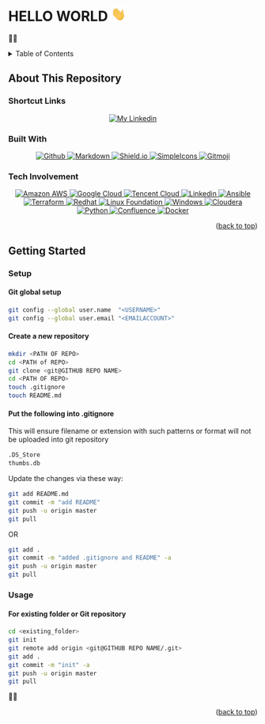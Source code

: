<div id="top"></div>

<!-- HELLO WORLD -->
# HELLO WORLD  <img src="zImg/wave.gif" width="30px">
🤟🏼

<!-- TABLE OF CONTENTS -->
<details>
  <summary>Table of Contents</summary>
  <ol>
    <li>
      <a href="#about-this-repository">About This Repository</a>
      <ul>
        <li><a href="#shorcut-links">Shortcut Links</a></li>
        <li><a href="#built-with">Built With</a></li>
        <li><a href="#tech-involvement">Tech Involvement</a></li>
      </ul>
    </li>
    <li>
      <a href="#getting-started">Getting Started</a>
      <ul>
        <li><a href="#setup">Setup</a></li>
        <li><a href="#usage">Usage</a></li>
      </ul>
    </li>
  </ol>
</details>

<!-- ABOUT THIS REPOSITORY -->
## About This Repository

<!-- PROJECT SHIELDS -->
<!--
*** I'm using markdown "reference style" links for readability.
*** Reference links are enclosed in brackets [ ] instead of parentheses ( ).
*** See the bottom of this document for the declaration of the reference variables
*** for contributors-url, forks-url, etc. This is an optional, concise syntax you may use.
*** https://www.markdownguide.org/basic-syntax/#reference-style-links

[![Contributors][contributors-shield]][contributors-url]
[![Forks][forks-shield]][forks-url]
[![Stargazers][stars-shield]][stars-url]
[![Issues][issues-shield]][issues-url]
[![MIT License][license-shield]][license-url]
[![LinkedIn][linkedin-shield]][linkedin-url]
-->
<!-- MARKDOWN LINKS & IMAGES -->
<!-- https://www.markdownguide.org/basic-syntax/#reference-style-links -->
<!--
[contributors-shield]: https://img.shields.io/?style=for-the-badge
[contributors-url]: https://XXXXX/cliffching/Best-README-Template/graphs/contributors
[forks-shield]: https://img.shields.io/github/forks/othneildrew/Best-README-Template.svg?style=for-the-badge
[forks-url]: https://XXXXX/cliffching/Best-README-Template/network/members
[stars-shield]: https://img.shields.io/github/stars/othneildrew/Best-README-Template.svg?style=for-the-badge
[stars-url]: https://XXXXX/cliffching/Best-README-Template/stargazers
[issues-shield]: https://img.shields.io/github/issues/othneildrew/Best-README-Template.svg?style=for-the-badge
[issues-url]: https://XXXXX/cliffching/cc-secret-labs#1
[license-shield]: https://img.shields.io/github/license/othneildrew/Best-README-Template.svg?style=for-the-badge
[license-url]: https://XXXXX/cliffching/Best-README-Template/blob/master/LICENSE.txt
-->

<!-- SHORTCUT LINKS -->
### Shortcut Links
<!-- PERSONAL INFORMATION -->
<p align="center">
  <a href="https://linkedin.com/sg/cliffching">
    <img alt="My Linkedin" src="https://img.shields.io/badge/-LinkedIn-black.svg?style=plastic&logo=linkedin&colorB=555">
  </a>
</p>

<!-- BUILT WITH -->
### Built With
<p align="center">
  <a href="https://github.com">
    <img alt="Github" src="https://img.shields.io/badge/-Github-black.svg?style=social&logo=github&colorB=555">
  </a>
  <a href="https://www.markdownguide.org">
    <img alt="Markdown" src="https://img.shields.io/badge/-Markdown-black.svg?style=social&logo=markdown&colorB=555">
  </a>
   <a href="https://shields.io">
    <img alt="Shield.io" src="https://img.shields.io/badge/-Shield.io-black.svg?style=social&logo=shieldsdotio&colorB=555">
  </a>
  <a href="https://simpleicons.org">
    <img alt="SimpleIcons" src="https://img.shields.io/badge/-SimpleIcons-black.svg?style=social&logo=simpleicons&colorB=555">
  </a>
  <a href="https://gitmoji.dev">
    <img alt="Gitmoji" src="https://img.shields.io/badge/%20😜%20😍-gitmoji-FFDD67.svg?style=social&colorB=555" >
  </a>
</p>

<!-- TECH INVOLVEMENT -->
### Tech Involvement
<p align="center">
  <a href="https://aws.amazon.com">
    <img alt="Amazon AWS" src="https://img.shields.io/badge/-AWS-black.svg?style=social&logo=amazonaws&colorB=555">
  </a>
  <a href="https://cloud.google.com/">
    <img alt="Google Cloud" src="https://img.shields.io/badge/-GoogleCLoud-black.svg?style=social&logo=googlecloud&colorB=555">
  </a>
  <a href="https://cloud.tencent.com">
    <img alt="Tencent Cloud" src="https://img.shields.io/badge/-TencentCloud-black.svg?style=social&logo=tencentqq&colorB=555">
  </a>
  <a href="https://linkedin.com.sg">
    <img alt="Linkedin" src="https://img.shields.io/badge/-LinkedIn-black.svg?style=social&logo=linkedin&colorB=555">
  </a> 
  <a href="https://www.ansible.com">
    <img alt="Ansible" src="https://img.shields.io/badge/-Ansible-black.svg?style=social&logo=ansible&colorB=555">
  </a>
  <a href="https://www.terraform.io">
    <img alt="Terraform" src="https://img.shields.io/badge/-Terraform-black.svg?style=social&logo=terraform&colorB=555">
  </a>
  <a href="https://www.redhat.com">
    <img alt="Redhat" src="https://img.shields.io/badge/-Redhat-black.svg?style=social&logo=redhat&colorB=555">
  </a>
  <a href="https://www.linuxfoundation.org">
    <img alt="Linux Foundation" src="https://img.shields.io/badge/-LinuxFoundation-black.svg?style=social&logo=linux&colorB=555">
  </a>
  <a href="https://www.microsoft.com/en-sg/windows">
    <img alt="Windows" src="https://img.shields.io/badge/-Windows-black.svg?style=social&logo=windows&colorB=555">
  </a>
  <a href="https://www.cloudera.com">
    <img alt="Cloudera" src="https://img.shields.io/badge/-Cloudera-black.svg?style=social&logo=cloudera&colorB=555">
  </a>
  <a href="https://www.python.org">
    <img alt="Python" src="https://img.shields.io/badge/-Python-black.svg?style=social&logo=python&colorB=555">
  </a>
  <a href="https://www.atlassian.com/software/confluence">
    <img alt="Confluence" src="https://img.shields.io/badge/-Confluence-black.svg?style=social&logo=confluence&colorB=555">
  </a>
  <a href="https://www.docker.com">
    <img alt="Docker" src="https://img.shields.io/badge/-Docker-black.svg?style=social&logo=docker&colorB=555">
  </a>
</p>

<p align="right">(<a href="#hello-world">back to top</a>)</p>

<!-- GETTING STARTED -->
## Getting Started

<!-- SETUP -->
### Setup
#### Git global setup
```sh
git config --global user.name  "<USERNAME>"
git config --global user.email "<EMAILACCOUNT>"
```

#### Create a new repository
```sh
mkdir <PATH OF REPO>
cd <PATH of REPO>
git clone <git@GITHUB REPO NAME>
cd <PATH OF REPO>
touch .gitignore
touch README.md
```
#### Put the following into .gitignore
This will ensure filename or extension with such patterns or format will not be uploaded into git repository
```bash
.DS_Store
thumbs.db
```
Update the changes via these way:
```sh
git add README.md
git commit -m "add README"
git push -u origin master
git pull
```
OR
```sh
git add .
git commit -m "added .gitignore and README" -a
git push -u origin master
git pull
```

<!-- USAGE -->
### Usage
#### For existing folder or Git repository
```sh
cd <existing_folder>
git init
git remote add origin <git@GITHUB REPO NAME/.git>
git add .
git commit -m "init" -a 
git push -u origin master
git pull
```

👋🏼
<p align="right">(<a href="#hello-world">back to top</a>)</p>
